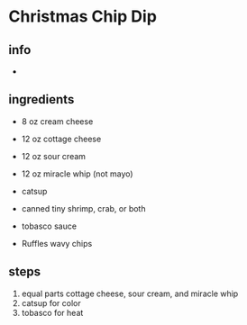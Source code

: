 # Christmas Chip Dip

## info  
*   

## ingredients
* 8 oz cream cheese
* 12 oz cottage cheese
* 12 oz sour cream
* 12 oz miracle whip (not mayo)
* catsup
* canned tiny shrimp, crab, or both
* tobasco sauce

* Ruffles wavy chips


## steps  
1. equal parts cottage cheese, sour cream, and miracle whip
2. catsup for color
3. tobasco for heat

